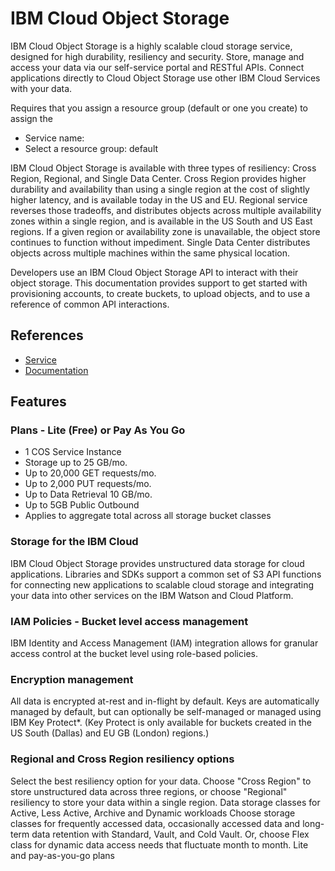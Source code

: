 # IBM Cloud Object Storage
IBM Cloud Object Storage is a highly scalable cloud storage service, designed for high durability, resiliency and security. Store, manage and access your data via our self-service portal and RESTful APIs. Connect applications directly to Cloud Object Storage use other IBM Cloud Services with your data.

Requires that you assign a resource group (default or one you create) to assign the
 - Service name:
 - Select a resource group: default

 IBM Cloud Object Storage is available with three types of resiliency: Cross Region, Regional, and Single Data Center. Cross Region provides higher durability and availability than using a single region at the cost of slightly higher latency, and is available today in the US and EU. Regional service reverses those tradeoffs, and distributes objects across multiple availability zones within a single region, and is available in the US South and US East regions. If a given region or availability zone is unavailable, the object store continues to function without impediment. Single Data Center distributes objects across multiple machines within the same physical location.

 Developers use an IBM Cloud Object Storage API to interact with their object storage. This documentation provides support to get started with provisioning accounts, to create buckets, to upload objects, and to use a reference of common API interactions.



## References
- [Service](https://console.bluemix.net/catalog/services/cloud-object-storage)
- [Documentation](https://console.bluemix.net/docs/services/cloud-object-storage/about-cos.html#about-ibm-cloud-object-storage)

## Features

### Plans - Lite (Free) or Pay As You Go
- 1 COS Service Instance
- Storage up to 25 GB/mo.
- Up to 20,000 GET requests/mo.
- Up to 2,000 PUT requests/mo.
- Up to Data Retrieval 10 GB/mo.
- Up to 5GB Public Outbound
- Applies to aggregate total across all storage bucket classes

### Storage for the IBM Cloud
IBM Cloud Object Storage provides unstructured data storage for cloud applications. Libraries and SDKs support a common set of S3 API functions for connecting new applications to scalable cloud storage and integrating your data into other services on the IBM Watson and Cloud Platform.

### IAM Policies - Bucket level access management
IBM Identity and Access Management (IAM) integration allows for granular access control at the bucket level using role-based policies.

### Encryption management
All data is encrypted at-rest and in-flight by default. Keys are automatically managed by default, but can optionally be self-managed or managed using IBM Key Protect*. (Key Protect is only available for buckets created in the US South (Dallas) and EU GB (London) regions.)

### Regional and Cross Region resiliency options
Select the best resiliency option for your data. Choose "Cross Region" to store unstructured data across three regions, or choose "Regional" resiliency to store your data within a single region.
Data storage classes for Active, Less Active, Archive and Dynamic workloads
Choose storage classes for frequently accessed data, occasionally accessed data and long-term data retention with Standard, Vault, and Cold Vault. Or, choose Flex class for dynamic data access needs that fluctuate month to month.
Lite and pay-as-you-go plans
